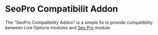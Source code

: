 # SeoPro Compatibilit Addon

The "SeoPro Compatibility Addon" is a simple fix to provide compatibility between Live Options modules and [Seo Pro](https://opencart3x.ru/module/seo-smm/seo-pro) module.

